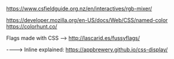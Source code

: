 https://www.csfieldguide.org.nz/en/interactives/rgb-mixer/

https://developer.mozilla.org/en-US/docs/Web/CSS/named-color
https://colorhunt.co/


Flags made with CSS --> http://lascarid.es/fussyflags/


----> Inline explained: https://appbrewery.github.io/css-display/

